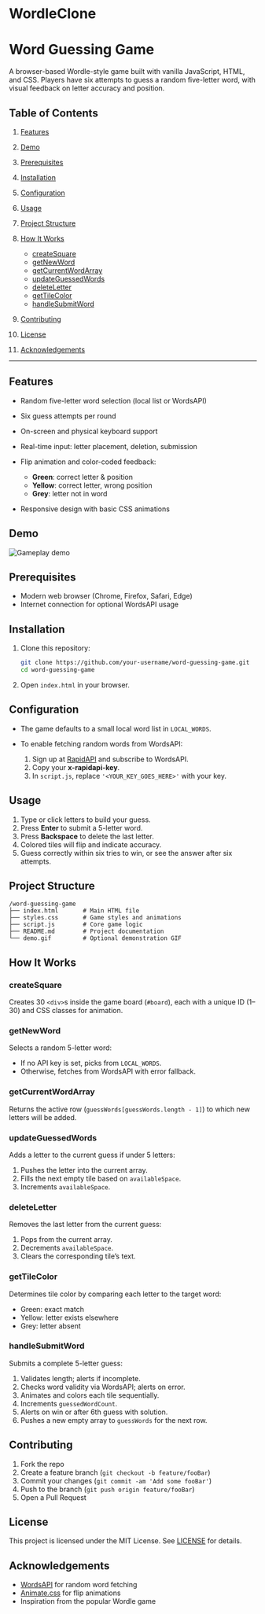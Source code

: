 # WordleClone

# Word Guessing Game

A browser-based Wordle-style game built with vanilla JavaScript, HTML, and CSS. Players have six attempts to guess a random five-letter word, with visual feedback on letter accuracy and position.

## Table of Contents

1. [Features](#features)
2. [Demo](#demo)
3. [Prerequisites](#prerequisites)
4. [Installation](#installation)
5. [Configuration](#configuration)
6. [Usage](#usage)
7. [Project Structure](#project-structure)
8. [How It Works](#how-it-works)

   * [createSquare](#createsquare)
   * [getNewWord](#getnewword)
   * [getCurrentWordArray](#getcurrentwordarray)
   * [updateGuessedWords](#updateguessedwords)
   * [deleteLetter](#deleteletter)
   * [getTileColor](#gettilecolor)
   * [handleSubmitWord](#handlesubmitword)
9. [Contributing](#contributing)
10. [License](#license)
11. [Acknowledgements](#acknowledgements)

---

## Features

* Random five-letter word selection (local list or WordsAPI)
* Six guess attempts per round
* On-screen and physical keyboard support
* Real-time input: letter placement, deletion, submission
* Flip animation and color-coded feedback:

  * **Green**: correct letter & position
  * **Yellow**: correct letter, wrong position
  * **Grey**: letter not in word
* Responsive design with basic CSS animations

## Demo

![Gameplay demo](./demo.gif)

## Prerequisites

* Modern web browser (Chrome, Firefox, Safari, Edge)
* Internet connection for optional WordsAPI usage

## Installation

1. Clone this repository:

   ```bash
   git clone https://github.com/your-username/word-guessing-game.git
   cd word-guessing-game
   ```
2. Open `index.html` in your browser.

## Configuration

* The game defaults to a small local word list in `LOCAL_WORDS`.
* To enable fetching random words from WordsAPI:

  1. Sign up at [RapidAPI](https://rapidapi.com) and subscribe to WordsAPI.
  2. Copy your **x-rapidapi-key**.
  3. In `script.js`, replace `'<YOUR_KEY_GOES_HERE>'` with your key.

## Usage

1. Type or click letters to build your guess.
2. Press **Enter** to submit a 5-letter word.
3. Press **Backspace** to delete the last letter.
4. Colored tiles will flip and indicate accuracy.
5. Guess correctly within six tries to win, or see the answer after six attempts.

## Project Structure

```
/word-guessing-game
├── index.html       # Main HTML file
├── styles.css       # Game styles and animations
├── script.js        # Core game logic
├── README.md        # Project documentation
└── demo.gif         # Optional demonstration GIF
```

## How It Works

### createSquare

Creates 30 `<div>`s inside the game board (`#board`), each with a unique ID (1–30) and CSS classes for animation.

### getNewWord

Selects a random 5-letter word:

* If no API key is set, picks from `LOCAL_WORDS`.
* Otherwise, fetches from WordsAPI with error fallback.

### getCurrentWordArray

Returns the active row (`guessWords[guessWords.length - 1]`) to which new letters will be added.

### updateGuessedWords

Adds a letter to the current guess if under 5 letters:

1. Pushes the letter into the current array.
2. Fills the next empty tile based on `availableSpace`.
3. Increments `availableSpace`.

### deleteLetter

Removes the last letter from the current guess:

1. Pops from the current array.
2. Decrements `availableSpace`.
3. Clears the corresponding tile’s text.

### getTileColor

Determines tile color by comparing each letter to the target word:

* Green: exact match
* Yellow: letter exists elsewhere
* Grey: letter absent

### handleSubmitWord

Submits a complete 5-letter guess:

1. Validates length; alerts if incomplete.
2. Checks word validity via WordsAPI; alerts on error.
3. Animates and colors each tile sequentially.
4. Increments `guessedWordCount`.
5. Alerts on win or after 6th guess with solution.
6. Pushes a new empty array to `guessWords` for the next row.

## Contributing

1. Fork the repo
2. Create a feature branch (`git checkout -b feature/fooBar`)
3. Commit your changes (`git commit -am 'Add some fooBar'`)
4. Push to the branch (`git push origin feature/fooBar`)
5. Open a Pull Request

## License

This project is licensed under the MIT License. See [LICENSE](LICENSE) for details.

## Acknowledgements

* [WordsAPI](https://rapidapi.com/wordsapi) for random word fetching
* [Animate.css](https://animate.style/) for flip animations
* Inspiration from the popular Wordle game
